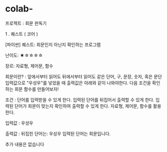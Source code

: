 # colab-

프로젝트 : 회문 판독기


1 . 퀘스트 ( 코어 )

[파이썬] 퀘스트: 회문인지 아닌지 확인하는 프로그램

난이도: ★☆☆☆☆

장르: 자료형, 제어문, 함수

회문이란? : 앞에서부터 읽어도 뒤에서부터 읽어도 같은 단어, 구, 문장, 숫자, 혹은 문단 입력값으로 "우성우"를 넣었을 때 출력값은 아래와 같이 나와야한다. 다음 조건을 확인하는 회문 함수를 만들어보자!

조건 : 단어를 입력받을 수 있게 한다. 입력된 단어를 뒤집어서 출력할 수 있게 한다. 입력된 단어가 회문이 맞는지 확인하여 출력할 수 있게 한다. 자료형, 제어문, 함수를 활용한다.

입력값 : 우성우

출력값 : 뒤집힌 단어는: 우성우 입력된 단어는 회문입니다.

추가 내용은 없습니다

